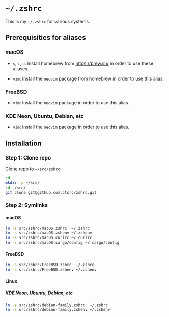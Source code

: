 # `~/.zshrc`

This is my `~/.zshrc` for various systems.

## Prerequisities for aliases

### macOS

* `s`, `i`, `u`: Install homebrew from https://brew.sh/
   in order to use these aliases.

* `vim`: Install the `neovim` package from homebrew
   in order to use this alias.

### FreeBSD

* `vim`: Install the `neovim` package
   in order to use this alias.

### KDE Neon, Ubuntu, Debian, etc

* `vim`: Install the `neovim` package
   in order to use this alias.

## Installation

### Step 1: Clone repo

Clone repo to `~/src/zshrc`:

```zsh
cd
mkdir -p ~/src/
cd ~/src/
git clone git@github.com:ctsrc/zshrc.git
```

### Step 2: Symlinks

#### macOS

```zsh
ln -s src/zshrc/macOS.zshrc  ~/.zshrc
ln -s src/zshrc/macOS.zshenv ~/.zshenv
ln -s src/zshrc/macOS.curlrc ~/.curlrc
ln -s src/zshrc/macOS.cargo/config ~/.cargo/config
```

#### FreeBSD

```zsh
ln -s src/zshrc/FreeBSD.zshrc  ~/.zshrc
ln -s src/zshrc/FreeBSD.zshenv ~/.zshenv
```

#### Linux

##### KDE Neon, Ubuntu, Debian, etc

```zsh
ln -s src/zshrc/debian-family.zshrc  ~/.zshrc
ln -s src/zshrc/debian-family.zshenv ~/.zshenv
```
